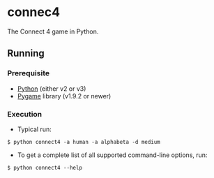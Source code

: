 connec4
=============

The Connect 4 game in Python.


Running
-------

### Prerequisite

* [Python](http://www.python.org) (either v2 or v3)
* [Pygame](http://www.pygame.org) library (v1.9.2 or newer)

### Execution

* Typical run:
```
$ python connect4 -a human -a alphabeta -d medium
```

* To get a complete list of all supported command-line options, run:

```
$ python connect4 --help

```
